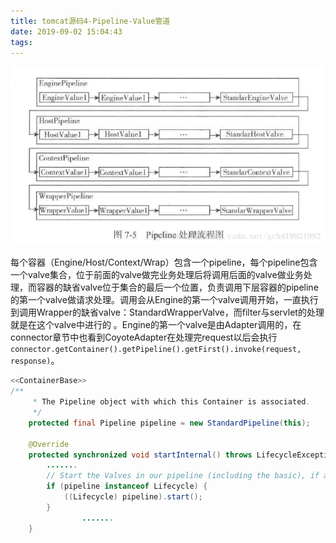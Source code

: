 ```yaml
---
title: tomcat源码4-Pipeline-Value管道
date: 2019-09-02 15:04:43
tags:
---
```


![](https://raw.githubusercontent.com/haominglfs/images/master/20190902163506.png)

<!--more-->

每个容器（Engine/Host/Context/Wrap）包含一个pipeline，每个pipeline包含一个valve集合，位于前面的valve做完业务处理后将调用后面的valve做业务处理，而容器的缺省valve位于集合的最后一个位置，负责调用下层容器的pipeline的第一个valve做请求处理。调用会从Engine的第一个valve调用开始，一直执行到调用Wrapper的缺省valve：StandardWrapperValve，而filter与servlet的处理就是在这个valve中进行的 。Engine的第一个valve是由Adapter调用的，在connector章节中也看到CoyoteAdapter在处理完request以后会执行`connector.getContainer().getPipeline().getFirst().invoke(request, response)`。

```java
<<ContainerBase>>
/**
     * The Pipeline object with which this Container is associated.
     */
    protected final Pipeline pipeline = new StandardPipeline(this);

    @Override
    protected synchronized void startInternal() throws LifecycleException {
       	.......
        // Start the Valves in our pipeline (including the basic), if any
        if (pipeline instanceof Lifecycle) {
            ((Lifecycle) pipeline).start();
        }
				.......
    }
```

